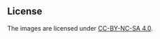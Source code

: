 ## License

The images are licensed under [CC-BY-NC-SA 4.0](https://creativecommons.org/licenses/by-nc/4.0/legalcode).
